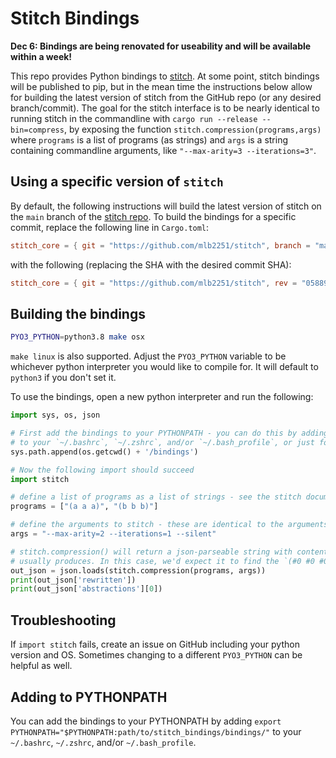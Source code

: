# Stitch Bindings

**Dec 6: Bindings are being renovated for useability and will be available within a week!**

This repo provides Python bindings to [stitch](https://github.com/mlb2251/stitch). At some point, stitch bindings will be published to pip, but in the mean time the instructions below allow for building the latest version of stitch from the GitHub repo (or any desired branch/commit). The goal for the stitch interface is to be nearly identical to running stitch in the commandline with `cargo run --release --bin=compress`, by exposing the function `stitch.compression(programs,args)` where `programs` is a list of programs (as strings) and `args` is a string containing commandline arguments, like `"--max-arity=3 --iterations=3"`.


## Using a specific version of `stitch`

By default, the following instructions will build the latest version of stitch on the `main` branch of the [stitch repo](https://github.com/mlb2251/stitch). To build the bindings for a specific commit, replace the following line in `Cargo.toml`:
```toml
stitch_core = { git = "https://github.com/mlb2251/stitch", branch = "main"}
```
with the following (replacing the SHA with the desired commit SHA):

```toml
stitch_core = { git = "https://github.com/mlb2251/stitch", rev = "058890ecc3c3137c5105d673979304edfb0ab333"}
```

## Building the bindings
```bash
PYO3_PYTHON=python3.8 make osx
```

`make linux` is also supported. Adjust the `PYO3_PYTHON` variable to be whichever python interpreter you would like to compile for. It will default to `python3` if you don't set it.

To use the bindings, open a new python interpreter and run the following:

```python
import sys, os, json

# First add the bindings to your PYTHONPATH - you can do this by adding `export PYTHONPATH="$PYTHONPATH:path/to/stitch_bindings/bindings/"`
# to your `~/.bashrc`, `~/.zshrc`, and/or `~/.bash_profile`, or just for the current session through sys.path.append() as below:
sys.path.append(os.getcwd() + '/bindings')

# Now the following import should succeed
import stitch

# define a list of programs as a list of strings - see the stitch documentation for supported program formats
programs = ["(a a a)", "(b b b)"]

# define the arguments to stitch - these are identical to the arguments to `cargo run --release --bin=compress`
args = "--max-arity=2 --iterations=1 --silent"

# stitch.compression() will return a json-parseable string with contents identical to out/out.json that the `--bin=compress`
# usually produces. In this case, we'd expect it to find the `(#0 #0 #0)` abstraction
out_json = json.loads(stitch.compression(programs, args))
print(out_json['rewritten'])
print(out_json['abstractions'][0])
```

## Troubleshooting
If `import stitch` fails, create an issue on GitHub including your python version and OS.
Sometimes changing to a different `PYO3_PYTHON` can be helpful as well.

## Adding to PYTHONPATH
You can add the bindings to your PYTHONPATH by adding `export PYTHONPATH="$PYTHONPATH:path/to/stitch_bindings/bindings/"`
to your `~/.bashrc`, `~/.zshrc`, and/or `~/.bash_profile`.
